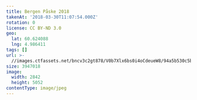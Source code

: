 ```yaml
---
title: Bergen Påske 2018
takenAt: '2018-03-30T11:07:54.000Z'
rotation: 0
license: CC BY-ND 3.0
geo:
  lat: 60.624088
  lng: 4.986411
tags: []
url: >-
  //images.ctfassets.net/bncv3c2gt878/V0b7Xlx6bs0i4oCdeueW8/94a5b530c5b3dd1b2b4317ba18421abd/bergen-pske-2018_40282859565_o
size: 3947018
image:
  width: 2842
  height: 5052
contentType: image/jpeg
---
```


